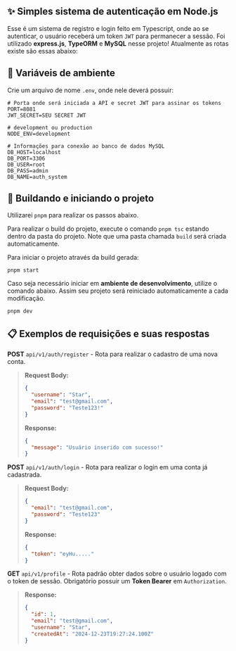 ## ✨ Simples sistema de autenticação em Node.js
Esse é um sistema de registro e login feito em Typescript, onde ao se autenticar, o usuário receberá um token `JWT` para permanecer a sessão. Foi utilizado **express.js**, **TypeORM** e **MySQL** nesse projeto! Atualmente as rotas existe são essas abaixo:

## 🧰 Variáveis de ambiente
Crie um arquivo de nome `.env`, onde nele deverá possuir:
```env
# Porta onde será iniciada a API e secret JWT para assinar os tokens
PORT=8081
JWT_SECRET=SEU SECRET JWT

# development ou production
NODE_ENV=development

# Informações para conexão ao banco de dados MySQL
DB_HOST=localhost
DB_PORT=3306
DB_USER=root
DB_PASS=admin
DB_NAME=auth_system
```

## 🔧 Buildando e iniciando o projeto
Utilizarei `pnpm` para realizar os passos abaixo.

Para realizar o build do projeto, execute o comando `pnpm tsc` estando dentro da pasta do projeto. Note que uma pasta chamada `build` será criada automaticamente.

Para iniciar o projeto através da build gerada:

```
pnpm start
```

Caso seja necessário iniciar em **ambiente de desenvolvimento**, utilize o comando abaixo. Assim seu projeto será reiniciado automaticamente a cada modificação.

```
pnpm dev
```

## 📋 Exemplos de requisições e suas respostas
**POST** `api/v1/auth/register` - Rota para realizar o cadastro de uma nova conta.
> **Request Body:**
> ```json
> {
> 	"username": "Star",
> 	"email": "test@gmail.com",
> 	"password": "Teste123!"
> }
> ```
>
> **Response:**
> ```json
> {
>   "message": "Usuário inserido com sucesso!"
> }

**POST** `api/v1/auth/login` - Rota para realizar o login em uma conta já cadastrada.
> **Request Body:**
> ```json
> {
> 	"email": "test@gmail.com",
> 	"password": "Teste123"
> }
> ```
>
> **Response:**
> ```json
> {
> 	"token": "eyHu....."
> }
> ```

**GET** `api/v1/profile` - Rota padrão obter dados sobre o usuário logado com o token de sessão. Obrigatório possuir um **Token Bearer** em `Authorization`.
> **Response:**
> ```json
> {
> 	"id": 1,
> 	"email": "test@gmail.com",
> 	"username": "Star",
> 	"createdAt": "2024-12-23T19:27:24.100Z"
> }
